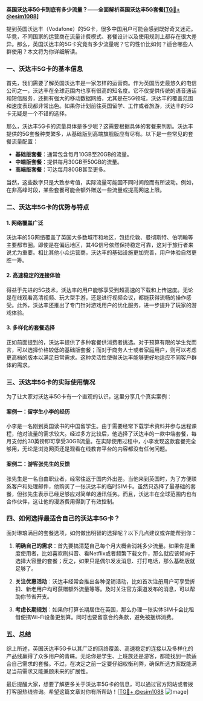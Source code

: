 **英国沃达丰5G卡到底有多少流量？——全面解析英国沃达丰5G套餐[[TG💪+ @esim1088](https://t.me/s/esim1088)]**

提到英国沃达丰（Vodafone）的5G卡，很多中国用户可能会感到既好奇又迷茫。毕竟，不同国家的运营商在流量计费模式、套餐设计以及使用规则上都存在很大差异。那么，英国沃达丰的5G卡究竟有多少流量呢？它的性价比如何？适合哪些人群使用？本文将为你详细解读。

### **一、沃达丰5G卡的基本信息**

首先，我们需要了解英国沃达丰是一家怎样的运营商。作为英国历史最悠久的电信公司之一，沃达丰在全球范围内也享有很高的知名度。它不仅提供传统的语音通话和短信服务，还拥有强大的移动数据网络，尤其是在5G领域，沃达丰的覆盖范围和速度表现都非常出色。如果你计划前往英国留学、工作或者旅游，沃达丰的5G卡无疑是一个不错的选择。

那么，沃达丰5G卡的流量具体是多少呢？这需要根据具体的套餐来判断。沃达丰提供的5G套餐种类繁多，从基础版到高端旗舰版应有尽有。以下是一些常见的套餐流量配置：

- **基础版套餐**：通常包含每月10GB至20GB的流量。
- **中端版套餐**：提供每月30GB至50GB的流量。
- **高端版套餐**：可达每月80GB甚至更多。

当然，这些数字只是大致参考值，实际流量可能因不同时间段而有所波动。例如，在非高峰时段，某些套餐可能会额外赠送一些流量或提高网速上限。

### **二、沃达丰5G卡的优势与特点**

#### **1. 网络覆盖广泛**
沃达丰的5G网络覆盖了英国大多数城市和地区，包括伦敦、曼彻斯特、伯明翰等主要都市圈。即使是在偏远地区，其4G信号依然保持稳定可靠，这对于旅行者来说尤为重要。相比其他小众运营商，沃达丰的基础设施更加完善，用户体验自然更胜一筹。

#### **2. 高速稳定的连接体验**
得益于先进的5G技术，沃达丰的用户能够享受到超高速的下载和上传速度。无论是在线观看高清视频、玩大型手游，还是进行视频会议，都能获得流畅的操作感受。此外，沃达丰还推出了专门针对游戏用户的优化服务，进一步提升了玩家的游戏体验。

#### **3. 多样化的套餐选择**
正如前面提到的，沃达丰提供了多种套餐供消费者挑选。对于预算有限的学生党而言，可以选择价格较低的基础版套餐；而对于商务人士或者家庭用户，则可以考虑更高档的版本以满足日常需求。这种灵活性使得沃达丰能够更好地适应不同客户群体的需求。

### **三、沃达丰5G卡的实际使用情况**

为了让大家对沃达丰5G卡有一个直观的认识，这里分享几个真实案例：

#### **案例一：留学生小李的经历**
小李是一名刚到英国读书的中国留学生。由于需要经常下载学术资料并参与远程课程，他对流量的需求较大。经过多方比较后，他选择了沃达丰的一款中端套餐，每月支付约30英镑即可享受30GB流量。在实际使用过程中，小李发现这款套餐完全够用，无论是浏览网页还是观看在线教育平台的内容都没有任何问题。

#### **案例二：游客张先生的反馈**
张先生是一名自由职业者，经常往返于国内外出差。当他来到英国时，为了方便联系客户和处理邮件，他购买了一张沃达丰的临时SIM卡。虽然只选择了最基础的套餐，但张先生表示已经足够应对简单的通讯任务。而且，沃达丰在全球范围内也有合作伙伴，这让他的漫游费用得到了有效控制。

### **四、如何选择最适合自己的沃达丰5G卡？**

面对琳琅满目的套餐选项，如何做出明智的选择呢？以下几点建议或许能帮到你：

1. **明确自己的需求**：首先要搞清楚自己每个月大概会消耗多少流量。如果你是重度使用者，比如喜欢刷抖音、看Netflix或者频繁下载文件，那么就应该倾向于选择大容量的套餐；反之，如果只是偶尔发发消息、打打电话，那么基础版就足够了。

2. **关注优惠活动**：沃达丰经常会推出各种促销活动，比如首次注册用户可享受折扣、新老用户均可获赠额外流量等等。及时关注官方渠道发布的消息，可以帮助你节省开支。

3. **考虑长期规划**：如果你打算长期居住在英国，那么办理一张实体SIM卡会比租借便携Wi-Fi设备更划算。同时也要留意合约条款，避免被捆绑消费。

### **五、总结**

综上所述，英国沃达丰5G卡以其广泛的网络覆盖、高速稳定的连接以及多样化的产品线赢得了众多用户的青睐。无论你是学生、上班族还是游客，都能找到一款适合自己需求的套餐。不过，在决定之前一定要仔细权衡利弊，确保所选方案既能满足当前需求又能兼顾未来的扩展性。

最后提醒大家，想要了解更多关于沃达丰5G卡的信息，可以通过官方网站或者拨打客服热线咨询。希望这篇文章对你有所帮助！[[TG💪+ @esim1088](https://t.me/s/esim1088) ![Image](https://i.postimg.cc/4NQfJmqS/Snipaste-2025-05-13-00-14-12.png)]
